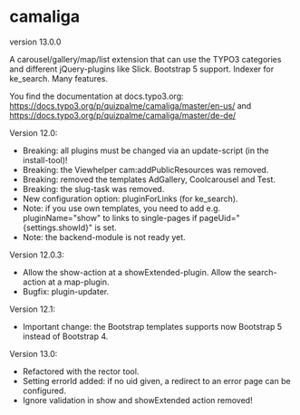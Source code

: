 # camaliga

version 13.0.0

A carousel/gallery/map/list extension that can use the TYPO3 categories and different jQuery-plugins like Slick. 
Bootstrap 5 support. Indexer for ke_search. Many features.

You find the documentation at docs.typo3.org:
https://docs.typo3.org/p/quizpalme/camaliga/master/en-us/
and
https://docs.typo3.org/p/quizpalme/camaliga/master/de-de/


Version 12.0:
- Breaking: all plugins must be changed via an update-script (in the install-tool)!
- Breaking: the Viewhelper cam:addPublicResources was removed.
- Breaking: removed the templates AdGallery, Coolcarousel and Test.
- Breaking: the slug-task was removed.
- New configuration option: pluginForLinks (for ke_search).
- Note: if you use own templates, you need to add e.g. pluginName="show" to links to single-pages if pageUid="{settings.showId}" is set.
- Note: the backend-module is not ready yet.

Version 12.0.3:
- Allow the show-action at a showExtended-plugin. Allow the search-action at a map-plugin.
- Bugfix: plugin-updater.

Version 12.1:
- Important change: the Bootstrap templates supports now Bootstrap 5 instead of Bootstrap 4.

Version 13.0:
- Refactored with the rector tool.
- Setting errorId added: if no uid given, a redirect to an error page can be configured.
- Ignore validation in show and showExtended action removed!